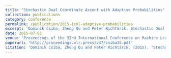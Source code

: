 ```yaml
---
title: "Stochastic Dual Coordinate Ascent with Adaptive Probabilities"
collection: publications
category: conference
permalink: /publication/2015-icml-adaptive-probabilities
excerpt: 'Dominik Csiba, Zheng Qu and Peter Richtárik. Stochastic Dual Coordinate Ascent with Adaptive Probabilities.'
date: 2015-07-01
venue: 'Proceedings of the 32nd International Conference on Machine Learning (ICML), PMLR 37:674-683'
paperurl: 'http://proceedings.mlr.press/v37/csiba15.pdf'
citation: 'Dominik Csiba, Zheng Qu and Peter Richtárik. (2015). "Stochastic Dual Coordinate Ascent with Adaptive Probabilities." <i>Proceedings of the 32nd International Conference on Machine Learning (ICML), PMLR 37:674-683</i>.'
---
```

